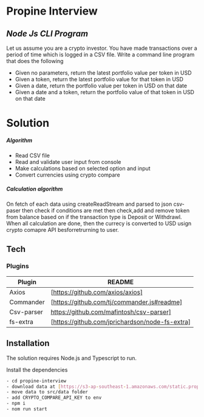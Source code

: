 # Propine Interview
## _Node Js CLI Program_
Let us assume you are a crypto investor. You have made transactions over a period of time which is logged in a CSV file. Write a command line program that does the following

- Given no parameters, return the latest portfolio value per token in USD
- Given a token, return the latest portfolio value for that token in USD
- Given a date, return the portfolio value per token in USD on that date
- Given a date and a token, return the portfolio value of that token in USD on that date

# Solution
##### Algorithm

- Read CSV file
- Read and validate user input from console
- Make calculations based on selected option and input
- Convert currencies using crypto compare 

##### Calculation algorithm
On fetch of each data using createReadStream and parsed to json csv-paser then check if conditions are met then check,add and remove token from balance based on  if the transaction type is Deposit or Withdrawl. When all calculation are done, then the currecy is converted to USD usign crypto comapre API besforretrurning to user.



## Tech
### Plugins

| Plugin | README |
| ------ | ------ |
| Axios | [https://github.com/axios/axios] |
| Commander | [https://github.com/tj/commander.js#readme] |
| Csv-parser | https://github.com/mafintosh/csv-parser] |
| fs-extra | [https://github.com/jprichardson/node-fs-extra] |

## Installation

The solution requires Node.js and Typescript to run.

Install the dependencies 

```sh
- cd propine-interview
- download data at [https://s3-ap-southeast-1.amazonaws.com/static.propine.com/transactions.csv.zip]
- move data to src/data folder
- add CRYPTO_COMPARE_API_KEY to env
- npm i
- nom run start
```
